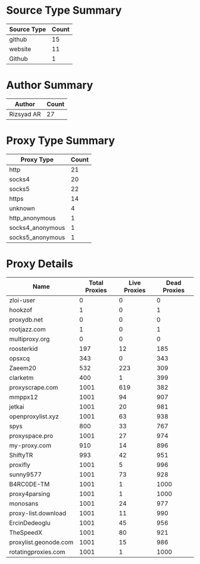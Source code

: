 # Source Type Summary

| Source Type | Count |
|-------------|-------|
| github | 15 |
| website | 11 |
| Github | 1 |


# Author Summary

| Author | Count |
|--------|-------|
| Rizsyad AR | 27 |


# Proxy Type Summary

| Proxy Type | Count |
|------------|-------|
| http | 21 |
| socks4 | 20 |
| socks5 | 22 |
| https | 14 |
| unknown | 4 |
| http_anonymous | 1 |
| socks4_anonymous | 1 |
| socks5_anonymous | 1 |


# Proxy Details

| Name | Total Proxies | Live Proxies | Dead Proxies |
|------|---------------|--------------|---------------|
| zloi-user | 0 | 0 | 0 |
| hookzof | 1 | 0 | 1 |
| proxydb.net | 0 | 0 | 0 |
| rootjazz.com | 1 | 0 | 1 |
| multiproxy.org | 0 | 0 | 0 |
| roosterkid | 197 | 12 | 185 |
| opsxcq | 343 | 0 | 343 |
| Zaeem20 | 532 | 223 | 309 |
| clarketm | 400 | 1 | 399 |
| proxyscrape.com | 1001 | 619 | 382 |
| mmppx12 | 1001 | 94 | 907 |
| jetkai | 1001 | 20 | 981 |
| openproxylist.xyz | 1001 | 63 | 938 |
| spys | 800 | 33 | 767 |
| proxyspace.pro | 1001 | 27 | 974 |
| my-proxy.com | 910 | 14 | 896 |
| ShiftyTR | 993 | 42 | 951 |
| proxifly | 1001 | 5 | 996 |
| sunny9577 | 1001 | 73 | 928 |
| B4RC0DE-TM | 1001 | 1 | 1000 |
| proxy4parsing | 1001 | 1 | 1000 |
| monosans | 1001 | 24 | 977 |
| proxy-list.download | 1001 | 11 | 990 |
| ErcinDedeoglu | 1001 | 45 | 956 |
| TheSpeedX | 1001 | 80 | 921 |
| proxylist.geonode.com | 1001 | 15 | 986 |
| rotatingproxies.com | 1001 | 1 | 1000 |
